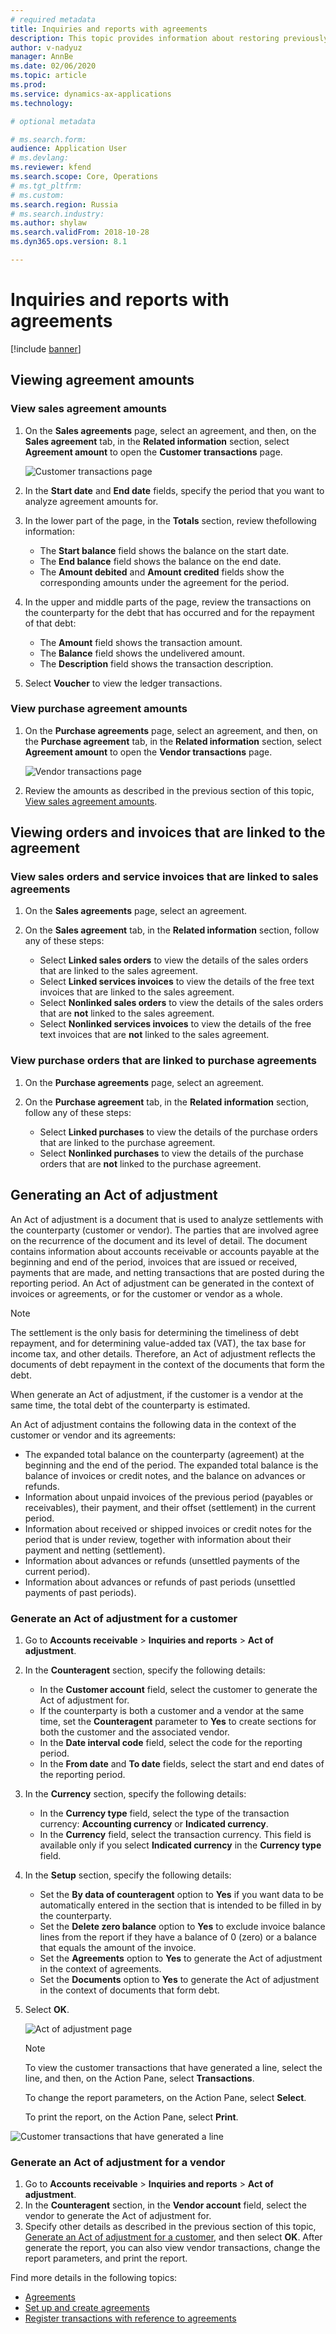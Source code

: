 ```yaml
---
# required metadata
title: Inquiries and reports with agreements  
description: This topic provides information about restoring previously deducted VAT amounts for fixed assets.
author: v-nadyuz
manager: AnnBe
ms.date: 02/06/2020
ms.topic: article
ms.prod: 
ms.service: dynamics-ax-applications
ms.technology: 

# optional metadata

# ms.search.form:  
audience: Application User
# ms.devlang: 
ms.reviewer: kfend
ms.search.scope: Core, Operations
# ms.tgt_pltfrm: 
# ms.custom: 
ms.search.region: Russia
# ms.search.industry: 
ms.author: shylaw
ms.search.validFrom: 2018-10-28
ms.dyn365.ops.version: 8.1

---
```


# Inquiries and reports with agreements
[!include [banner](../includes/banner.md)]


## Viewing agreement amounts

### View sales agreement amounts

1. On the **Sales agreements** page, select an agreement, and then, on the **Sales agreement** tab, in the **Related information** section, select **Agreement amount** to open the **Customer transactions** page.

    ![Customer transactions page](media/14_Customer_transactions.png)
   
2. In the **Start date** and **End date** fields, specify the period that you want to analyze agreement amounts for.
3. In the lower part of the page, in the **Totals** section, review thefollowing information:

     - The **Start balance** field shows the balance on the start date.
     - The **End balance** field shows the balance on the end date.
     - The **Amount debited** and **Amount credited** fields show the corresponding amounts under the agreement for the period.

4. In the upper and middle parts of the page, review the transactions on the counterparty for the debt that has occurred and for the repayment of that debt:

    - The **Amount** field shows the transaction amount.
    - The **Balance** field shows the undelivered amount.
    - The **Description** field shows the transaction description.

5. Select **Voucher** to view the ledger transactions.

### View purchase agreement amounts

1. On the **Purchase agreements** page, select an agreement, and then, on the **Purchase agreement** tab, in the **Related information** section, select **Agreement amount** to open the **Vendor transactions** page.

    ![Vendor transactions page](media/15_Vendor_transactions.png)

2. Review the amounts as described in the previous section of this topic, [View sales agreement amounts](#view-sales-agreement-amounts).

## Viewing orders and invoices that are linked to the agreement

### View sales orders and service invoices that are linked to sales agreements

1. On the **Sales agreements** page, select an agreement.
2. On the **Sales agreement** tab, in the **Related information** section, follow any of these steps:

    - Select **Linked sales orders** to view the details of the sales orders that are linked to the sales agreement.
    - Select **Linked services invoices** to view the details of the free text invoices that are linked to the sales agreement.
    - Select **Nonlinked sales orders** to view the details of the sales orders that are **not** linked to the sales agreement.
    - Select **Nonlinked services invoices** to view the details of the free text invoices that are **not** linked to the sales agreement.

### View purchase orders that are linked to purchase agreements

1. On the **Purchase agreements** page, select an agreement.
2. On the **Purchase agreement** tab, in the **Related information** section, follow any of these steps:

    - Select **Linked purchases** to view the details of the purchase orders that are linked to the purchase agreement.
    - Select **Nonlinked purchases** to view the details of the purchase orders that are **not** linked to the purchase agreement.

## Generating an Act of adjustment

An Act of adjustment is a document that is used to analyze settlements with the counterparty (customer or vendor). The parties that are involved agree on the recurrence of the document and its level of detail. The document contains information about accounts receivable or accounts payable at the beginning and end of the period, invoices that are issued or received, payments that are made, and netting transactions that are posted during the reporting period. An Act of adjustment can be generated in the context of invoices or agreements, or for the customer or vendor as a whole.

> [!NOTE]
> The settlement is the only basis for determining the timeliness of debt repayment, and for determining value-added tax (VAT), the tax base for income tax, and other details. Therefore, an Act of adjustment reflects the documents of debt repayment in the context of the documents that form the debt.

When generate an Act of adjustment, if the customer is a vendor at the same time, the total debt of the counterparty is estimated.

An Act of adjustment contains the following data in the context of the customer or vendor and its agreements:

   - The expanded total balance on the counterparty (agreement) at the beginning and the end of the period. The expanded total balance is the balance of invoices or credit notes, and the balance on advances or refunds.
   - Information about unpaid invoices of the previous period (payables or receivables), their payment, and their offset (settlement) in the current period.
   - Information about received or shipped invoices or credit notes for the period that is under review, together with information about their payment and netting (settlement).
   - Information about advances or refunds (unsettled payments of the current period).
   - Information about advances or refunds of past periods (unsettled payments of past periods).

### <a name="generate-act-adjustment-customer"></a>Generate an Act of adjustment for a customer

1.  Go to **Accounts receivable** \> **Inquiries and reports** \> **Act of adjustment**.

2.  In the **Counteragent** section, specify the following details:

    - In the **Customer account** field, select the customer to generate the Act of adjustment for.
    - If the counterparty is both a customer and a vendor at the same time, set the **Counteragent** parameter to **Yes** to create sections for both the customer and the associated vendor.
    - In the **Date interval code** field, select the code for the reporting period.
    - In the **From date** and **To date** fields, select the start and end dates of the reporting period.

3.  In the **Currency** section, specify the following details:

    - In the **Currency type** field, select the type of the transaction currency: **Accounting currency** or **Indicated currency**.
    - In the **Currency** field, select the transaction currency. This field is available only if you select **Indicated currency** in the **Currency type** field.

4.  In the **Setup** section, specify the following details:

    - Set the **By data of counteragent** option to **Yes** if you want data to be automatically entered in the section that is intended to be filled in by the counterparty.
    - Set the **Delete zero balance** option to **Yes** to exclude invoice balance lines from the report if they have a balance of 0 (zero) or a balance that equals the amount of the invoice.
    - Set the **Agreements** option to **Yes** to generate the Act of adjustment in the context of agreements.
    - Set the **Documents** option to **Yes** to generate the Act of adjustment in the context of documents that form debt.

5. Select **OK**.

    ![Act of adjustment page](media/16_Act_of_adjustment_(customers).png)

    > [!NOTE]
    > To view the customer transactions that have generated a line, select the line, and then, on the Action Pane, select **Transactions**. 
    >
    > To change the report parameters, on the Action Pane, select **Select**.
    >
    > To print the report, on the Action Pane, select **Print**.

![Customer transactions that have generated a line](media/17_Act_of_adjustment.png)

### Generate an Act of adjustment for a vendor

1. Go to **Accounts receivable** \> **Inquiries and reports** \> **Act of adjustment**.
2. In the **Counteragent** section, in the **Vendor account** field, select the vendor to generate the Act of adjustment for.
3. Specify other details as described in the previous section of this topic, [Generate an Act of adjustment for a customer](#generate-act-adjustment-customer), and then select **OK**. After generate the report, you can also view vendor transactions, change the report parameters, and print the report.

Find more details in the following topics:

- [Agreements](rus-agreements.md)
- [Set up and create agreements](rus-set-up-and-create-agreements.md)
- [Register transactions with reference to agreements](rus-register-transactions-with-reference-to-agreements.md)
